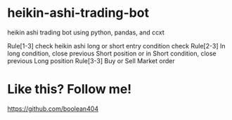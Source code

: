 # heikin-ashi-trading-bot
heikin ashi trading bot using python, pandas, and ccxt

Rule[1-3] check heikin ashi long or short entry condition check
Rule[2-3] In long condition, close previous Short position or in Short condition, close previous Long position
Rule[3-3] Buy or Sell Market order

# Like this? Follow me!
https://github.com/boolean404